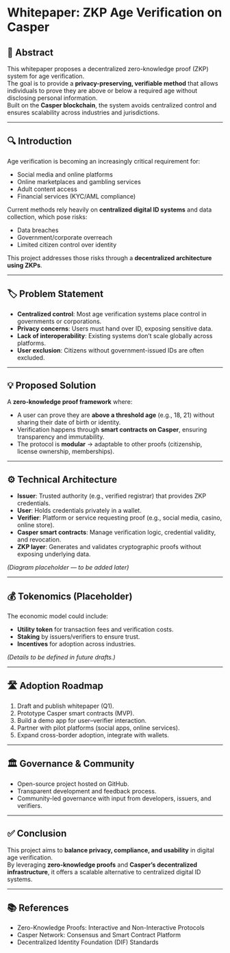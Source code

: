 # Whitepaper: ZKP Age Verification on Casper

## 📌 Abstract
This whitepaper proposes a decentralized zero-knowledge proof (ZKP) system for age verification.  
The goal is to provide a **privacy-preserving, verifiable method** that allows individuals to prove they are above or below a required age without disclosing personal information.  
Built on the **Casper blockchain**, the system avoids centralized control and ensures scalability across industries and jurisdictions.

---

## 🔍 Introduction
Age verification is becoming an increasingly critical requirement for:
- Social media and online platforms  
- Online marketplaces and gambling services  
- Adult content access  
- Financial services (KYC/AML compliance)  

Current methods rely heavily on **centralized digital ID systems** and data collection, which pose risks:
- Data breaches  
- Government/corporate overreach  
- Limited citizen control over identity  

This project addresses those risks through a **decentralized architecture using ZKPs**.

---

## 🏷️ Problem Statement
- **Centralized control**: Most age verification systems place control in governments or corporations.  
- **Privacy concerns**: Users must hand over ID, exposing sensitive data.  
- **Lack of interoperability**: Existing systems don’t scale globally across platforms.  
- **User exclusion**: Citizens without government-issued IDs are often excluded.  

---

## 💡 Proposed Solution
A **zero-knowledge proof framework** where:  
- A user can prove they are **above a threshold age** (e.g., 18, 21) without sharing their date of birth or identity.  
- Verification happens through **smart contracts on Casper**, ensuring transparency and immutability.  
- The protocol is **modular** → adaptable to other proofs (citizenship, license ownership, memberships).  

---

## ⚙️ Technical Architecture
- **Issuer**: Trusted authority (e.g., verified registrar) that provides ZKP credentials.  
- **User**: Holds credentials privately in a wallet.  
- **Verifier**: Platform or service requesting proof (e.g., social media, casino, online store).  
- **Casper smart contracts**: Manage verification logic, credential validity, and revocation.  
- **ZKP layer**: Generates and validates cryptographic proofs without exposing underlying data.  

*(Diagram placeholder — to be added later)*

---

## 💰 Tokenomics (Placeholder)
The economic model could include:  
- **Utility token** for transaction fees and verification costs.  
- **Staking** by issuers/verifiers to ensure trust.  
- **Incentives** for adoption across industries.  

*(Details to be defined in future drafts.)*

---

## 🛣️ Adoption Roadmap
1. Draft and publish whitepaper (Q1).  
2. Prototype Casper smart contracts (MVP).  
3. Build a demo app for user–verifier interaction.  
4. Partner with pilot platforms (social apps, online services).  
5. Expand cross-border adoption, integrate with wallets.  

---

## 🏛 Governance & Community
- Open-source project hosted on GitHub.  
- Transparent development and feedback process.  
- Community-led governance with input from developers, issuers, and verifiers.  

---

## ✅ Conclusion
This project aims to **balance privacy, compliance, and usability** in digital age verification.  
By leveraging **zero-knowledge proofs** and **Casper’s decentralized infrastructure**, it offers a scalable alternative to centralized digital ID systems.

---

## 📚 References
- Zero-Knowledge Proofs: Interactive and Non-Interactive Protocols  
- Casper Network: Consensus and Smart Contract Platform  
- Decentralized Identity Foundation (DIF) Standards
